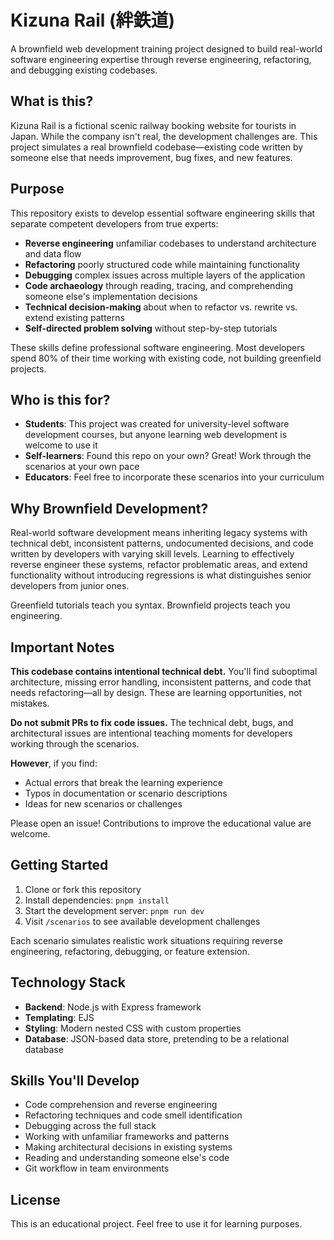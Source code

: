 # Kizuna Rail (絆鉄道)

A brownfield web development training project designed to build real-world software engineering expertise through reverse engineering, refactoring, and debugging existing codebases.

## What is this?

Kizuna Rail is a fictional scenic railway booking website for tourists in Japan. While the company isn't real, the development challenges are. This project simulates a real brownfield codebase—existing code written by someone else that needs improvement, bug fixes, and new features.

## Purpose

This repository exists to develop essential software engineering skills that separate competent developers from true experts:

- **Reverse engineering** unfamiliar codebases to understand architecture and data flow
- **Refactoring** poorly structured code while maintaining functionality
- **Debugging** complex issues across multiple layers of the application
- **Code archaeology** through reading, tracing, and comprehending someone else's implementation decisions
- **Technical decision-making** about when to refactor vs. rewrite vs. extend existing patterns
- **Self-directed problem solving** without step-by-step tutorials

These skills define professional software engineering. Most developers spend 80% of their time working with existing code, not building greenfield projects.

## Who is this for?

- **Students**: This project was created for university-level software development courses, but anyone learning web development is welcome to use it
- **Self-learners**: Found this repo on your own? Great! Work through the scenarios at your own pace
- **Educators**: Feel free to incorporate these scenarios into your curriculum

## Why Brownfield Development?

Real-world software development means inheriting legacy systems with technical debt, inconsistent patterns, undocumented decisions, and code written by developers with varying skill levels. Learning to effectively reverse engineer these systems, refactor problematic areas, and extend functionality without introducing regressions is what distinguishes senior developers from junior ones.

Greenfield tutorials teach you syntax. Brownfield projects teach you engineering.

## Important Notes

**This codebase contains intentional technical debt.** You'll find suboptimal architecture, missing error handling, inconsistent patterns, and code that needs refactoring—all by design. These are learning opportunities, not mistakes.

**Do not submit PRs to fix code issues.** The technical debt, bugs, and architectural issues are intentional teaching moments for developers working through the scenarios.

**However**, if you find:
- Actual errors that break the learning experience
- Typos in documentation or scenario descriptions
- Ideas for new scenarios or challenges

Please open an issue! Contributions to improve the educational value are welcome.

## Getting Started

1. Clone or fork this repository
2. Install dependencies: `pnpm install`
3. Start the development server: `pnpm run dev`
4. Visit `/scenarios` to see available development challenges

Each scenario simulates realistic work situations requiring reverse engineering, refactoring, debugging, or feature extension.

## Technology Stack

- **Backend**: Node.js with Express framework
- **Templating**: EJS
- **Styling**: Modern nested CSS with custom properties
- **Database**: JSON-based data store, pretending to be a relational database

## Skills You'll Develop

- Code comprehension and reverse engineering
- Refactoring techniques and code smell identification
- Debugging across the full stack
- Working with unfamiliar frameworks and patterns
- Making architectural decisions in existing systems
- Reading and understanding someone else's code
- Git workflow in team environments

## License

This is an educational project. Feel free to use it for learning purposes.